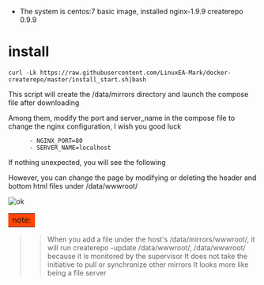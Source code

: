 * The system is centos:7 basic image, installed nginx-1.9.9 createrepo 0.9.9

# install 
```
curl -Lk https://raw.githubusercontent.com/LinuxEA-Mark/docker-createrepo/master/install_start.sh|bash
```

This script will create the /data/mirrors directory and launch the compose file after downloading

Among them, modify the port and server_name in the compose file to change the nginx configuration, I wish you good luck

```
      - NGINX_PORT=80
      - SERVER_NAME=localhost
```      

If nothing unexpected, you will see the following

However, you can change the page by modifying or deleting the header and bottom html files under /data/wwwroot/

![ok](https://raw.githubusercontent.com/LinuxEA-Mark/docker-createrepo/master/ok.png)


<table><tr><td bgcolor=#FF4500> note: </td></tr></table>

>>When you add a file under the host's /data/mirrors/wwwroot/, it will run createrepo -update /data/wwwroot/, /data/wwwroot/ because it is monitored by the supervisor
> It does not take the initiative to pull or synchronize other mirrors
> It looks more like being a file server
